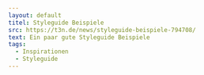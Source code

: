 ```yaml
---
layout: default
titel: Styleguide Beispiele
src: https://t3n.de/news/styleguide-beispiele-794708/
text: Ein paar gute Styleguide Beispiele
tags:
  - Inspirationen
  - Styleguide
---
```

